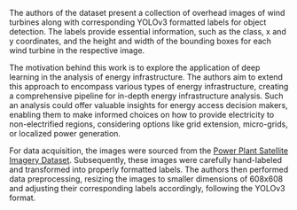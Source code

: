The authors of the dataset present a collection of overhead images of wind turbines along with corresponding YOLOv3 formatted labels for object detection. The labels provide essential information, such as the class, x and y coordinates, and the height and width of the bounding boxes for each wind turbine in the respective image.

The motivation behind this work is to explore the application of deep learning in the analysis of energy infrastructure. The authors aim to extend this approach to encompass various types of energy infrastructure, creating a comprehensive pipeline for in-depth energy infrastructure analysis. Such an analysis could offer valuable insights for energy access decision makers, enabling them to make informed choices on how to provide electricity to non-electrified regions, considering options like grid extension, micro-grids, or localized power generation.

For data acquisition, the images were sourced from the [Power Plant Satellite Imagery Dataset](https://figshare.com/articles/dataset/Power_Plant_Satellite_Imagery_Dataset/5307364). Subsequently, these images were carefully hand-labeled and transformed into properly formatted labels. The authors then performed data preprocessing, resizing the images to smaller dimensions of 608x608 and adjusting their corresponding labels accordingly, following the YOLOv3 format.